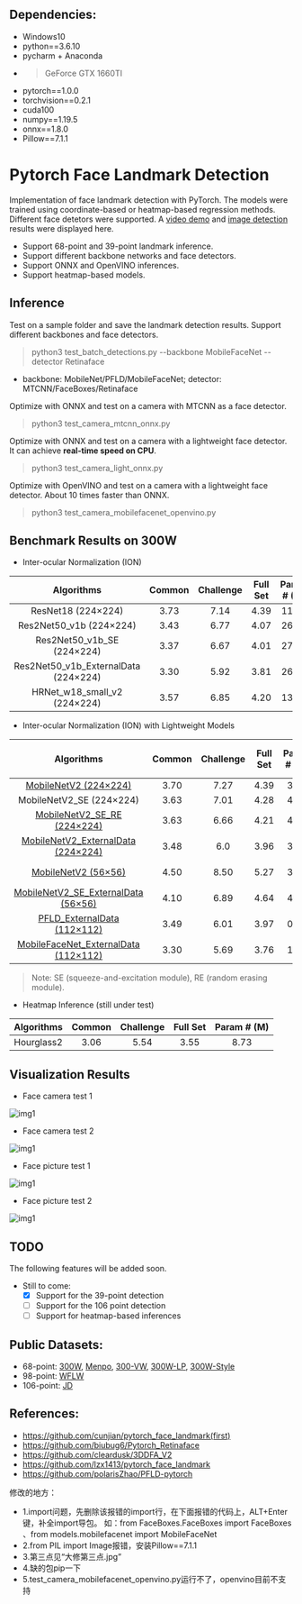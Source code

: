 ## Dependencies:
* Windows10
* python==3.6.10
* pycharm + Anaconda
* > GeForce GTX 1660TI
* pytorch==1.0.0
* torchvision==0.2.1
* cuda100
* numpy==1.19.5
* onnx==1.8.0
* Pillow==7.1.1


# Pytorch Face Landmark Detection
Implementation of face landmark detection with PyTorch. The models were trained using coordinate-based or heatmap-based regression methods. Different face detetors were supported. A [video demo](https://lnkd.in/eH27JcP) and [image detection](https://github.com/cunjian/pytorch_face_landmark/tree/master/results) results were displayed here. 

* Support 68-point and 39-point landmark inference.
* Support different backbone networks and face detectors.
* Support ONNX and OpenVINO inferences. 
* Support heatmap-based models.

## Inference
Test on a sample folder and save the landmark detection results. Support different backbones and face detectors.
> python3 test_batch_detections.py --backbone MobileFaceNet --detector Retinaface
* backbone: MobileNet/PFLD/MobileFaceNet; detector: MTCNN/FaceBoxes/Retinaface

Optimize with ONNX and test on a camera with MTCNN as a face detector. 
> python3 test_camera_mtcnn_onnx.py

Optimize with ONNX and test on a camera with a lightweight face detector. It can achieve **real-time speed on CPU**.
> python3 test_camera_light_onnx.py

Optimize with OpenVINO and test on a camera with a lightweight face detector. About 10 times faster than ONNX.
> python3 test_camera_mobilefacenet_openvino.py

## Benchmark Results on 300W

* Inter-ocular Normalization (ION)

| Algorithms | Common | Challenge | Full Set | Param # (M) | 
|:-:|:-:|:-:|:-:|:-:|
| ResNet18 (224×224)  |3.73 | 7.14 | 4.39 | 11.76 | 
| Res2Net50_v1b (224×224)  |3.43 | 6.77 | 4.07 | 26.00 | 
| Res2Net50_v1b_SE (224×224)  |3.37 | 6.67 | 4.01| 27.05 |
| Res2Net50_v1b_ExternalData (224×224)  |3.30 | 5.92 | 3.81 | 26.00 | 
| HRNet_w18_small_v2 (224×224)  | 3.57 | 6.85 | 4.20 | 13.83 | 

* Inter-ocular Normalization (ION) with Lightweight Models

| Algorithms | Common | Challenge | Full Set | Param # (M) | CPU Inference (s) |
|:-:|:-:|:-:|:-:|:-:|:-:|
| [MobileNetV2 (224×224)](https://drive.google.com/file/d/1w424ZxfBsv7NFwoqynRPNxe43FHABeJV/view?usp=sharing )    |3.70 | 7.27 | 4.39 | 3.74 | 1.2|
| MobileNetV2_SE (224×224)  | 3.63 | 7.01 | 4.28 | 4.15 | /|
| [MobileNetV2_SE_RE (224×224)](https://drive.google.com/file/d/18ADLfuucnNhJyNIA3p0WJLR8J3-An_OG/view?usp=sharing)  | 3.63 | 6.66 | 4.21 | 4.15 | /|
| [MobileNetV2_ExternalData (224×224)](https://drive.google.com/file/d/1Le5UdpMkKOTRr1sTp4lwkw8263sbgdSe/view?usp=sharing)   |3.48 | 6.0 | 3.96 | 3.74 | 1.2|
| [MobileNetV2 (56×56)](https://drive.google.com/file/d/10DyP9GqAATXFj64MmXlet84Ewb4ryP1K/view?usp=sharing)  |4.50 | 8.50 | 5.27 | 3.74 | 0.01 ([onnx](https://drive.google.com/file/d/1UkJfsY1Y00IhxuGS-mEZkfKC3ekfFI3G/view?usp=sharing))|
| [MobileNetV2_SE_ExternalData (56×56)](https://drive.google.com/file/d/1BcfUVGPHlILLlWN4h6E9lbwtz85PUbuW/view?usp=sharing)  |4.10 | 6.89 | 4.64 | 4.10 | 0.01 ([onnx](https://drive.google.com/file/d/1Kw-OKKAzoPxg1hVMvdtCbnCw2GWNC85q/view?usp=sharing))|
| [PFLD_ExternalData (112×112)](https://drive.google.com/file/d/1gjgtm6qaBQJ_EY7lQfQj3EuMJCVg9lVu/view?usp=sharing)  | 3.49 | 6.01 | 3.97 | 0.73 | 0.01 ([onnx](https://drive.google.com/file/d/1me3-AC6rVcvVyyxNP7FxqdAN5SoDTj95/view?usp=sharing))|
| [MobileFaceNet_ExternalData (112×112)](https://drive.google.com/file/d/1T8J73UTcB25BEJ_ObAJczCkyGKW5VaeY/view?usp=sharing)  | 3.30 | 5.69 | 3.76 | 1.01 | / |

> Note: SE (squeeze-and-excitation module), RE (random erasing module).

* Heatmap Inference (still under test)

| Algorithms | Common | Challenge | Full Set | Param # (M) | 
|:-:|:-:|:-:|:-:|:-:|
| Hourglass2  | 3.06 | 5.54 | 3.55 | 8.73 | 

## Visualization Results
* Face camera test 1

![img1](https://github.com/xiaoxiaokaiyan/new-pytorch_face_landmark/blob/master/camera_result/%E6%8D%95%E8%8E%B7.PNG)

* Face camera test 2

![img1](https://github.com/xiaoxiaokaiyan/new-pytorch_face_landmark/blob/master/camera_result/%E6%8D%95%E8%8E%B72.PNG)

* Face picture test 1

![img1](https://github.com/xiaoxiaokaiyan/new-pytorch_face_landmark/blob/master/results/12_Group_Group_12_Group_Group_12_111.jpg)

* Face picture test 2

![img1](https://github.com/xiaoxiaokaiyan/new-pytorch_face_landmark/blob/master/results/12_Group_Group_12_Group_Group_12_41.jpg)




## TODO
The following features will be added soon. 
- Still to come:
  * [x] Support for the 39-point detection
  * [ ] Support for the 106 point detection
  * [ ] Support for heatmap-based inferences
 
## Public Datasets:

* 68-point: [300W](https://ibug.doc.ic.ac.uk/resources/300-W/), [Menpo](https://ibug.doc.ic.ac.uk/resources/2nd-facial-landmark-tracking-competition-menpo-ben/), [300-VW](https://ibug.doc.ic.ac.uk/resources/300-VW/), [300W-LP](http://www.cbsr.ia.ac.cn/users/xiangyuzhu/projects/3DDFA/main.htm), [300W-Style](https://github.com/D-X-Y/landmark-detection/tree/master/SAN)
* 98-point: [WFLW](https://wywu.github.io/projects/LAB/WFLW.html)
* 106-point: [JD](https://facial-landmarks-localization-challenge.github.io/)


## References:
* https://github.com/cunjian/pytorch_face_landmark(first)
* https://github.com/biubug6/Pytorch_Retinaface
* https://github.com/cleardusk/3DDFA_V2
* https://github.com/lzx1413/pytorch_face_landmark
* https://github.com/polarisZhao/PFLD-pytorch

修改的地方：
* 1.import问题，先删除该报错的import行，在下面报错的代码上，ALT+Enter键，补全import导包。
如：from FaceBoxes.FaceBoxes import FaceBoxes   、from models.mobilefacenet import MobileFaceNet
* 2.from PIL import Image报错，安装Pillow==7.1.1
* 3.第三点见“大修第三点.jpg”
* 4.缺的包pip一下
* 5.test_camera_mobilefacenet_openvino.py运行不了，openvino目前不支持


